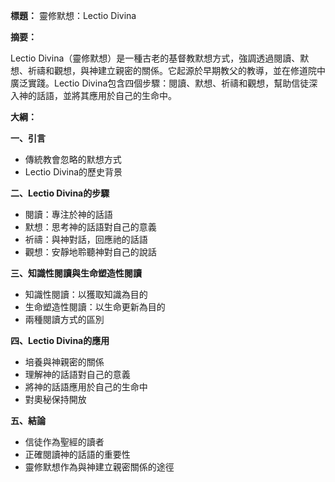 **標題：** 靈修默想：Lectio Divina

**摘要：**

Lectio Divina（靈修默想）是一種古老的基督教默想方式，強調透過閱讀、默想、祈禱和觀想，與神建立親密的關係。它起源於早期教父的教導，並在修道院中廣泛實踐。Lectio Divina包含四個步驟：閱讀、默想、祈禱和觀想，幫助信徒深入神的話語，並將其應用於自己的生命中。

**大綱：**

**一、引言**
* 傳統教會忽略的默想方式
* Lectio Divina的歷史背景

**二、Lectio Divina的步驟**
* 閱讀：專注於神的話語
* 默想：思考神的話語對自己的意義
* 祈禱：與神對話，回應祂的話語
* 觀想：安靜地聆聽神對自己的說話

**三、知識性閱讀與生命塑造性閱讀**
* 知識性閱讀：以獲取知識為目的
* 生命塑造性閱讀：以生命更新為目的
* 兩種閱讀方式的區別

**四、Lectio Divina的應用**
* 培養與神親密的關係
* 理解神的話語對自己的意義
* 將神的話語應用於自己的生命中
* 對奧秘保持開放

**五、結論**
* 信徒作為聖經的讀者
* 正確閱讀神的話語的重要性
* 靈修默想作為與神建立親密關係的途徑